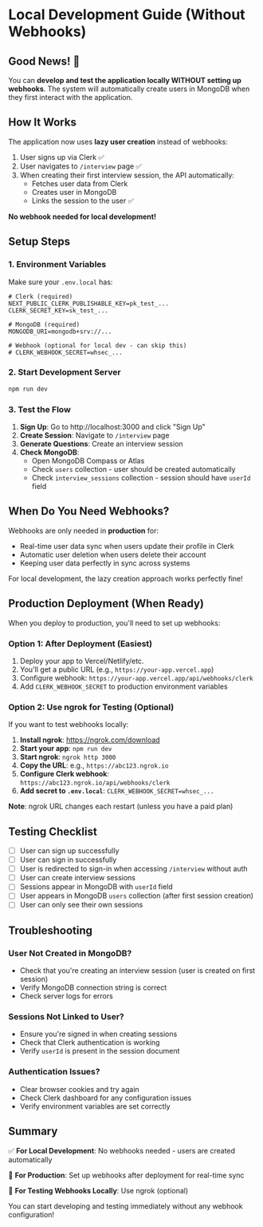 # Local Development Guide (Without Webhooks)

## Good News! 🎉

You can **develop and test the application locally WITHOUT setting up webhooks**. The system will automatically create users in MongoDB when they first interact with the application.

## How It Works

The application now uses **lazy user creation** instead of webhooks:

1. User signs up via Clerk ✅
2. User navigates to `/interview` page ✅
3. When creating their first interview session, the API automatically:
   - Fetches user data from Clerk
   - Creates user in MongoDB
   - Links the session to the user ✅

**No webhook needed for local development!**

## Setup Steps

### 1. Environment Variables

Make sure your `.env.local` has:
```env
# Clerk (required)
NEXT_PUBLIC_CLERK_PUBLISHABLE_KEY=pk_test_...
CLERK_SECRET_KEY=sk_test_...

# MongoDB (required)
MONGODB_URI=mongodb+srv://...

# Webhook (optional for local dev - can skip this)
# CLERK_WEBHOOK_SECRET=whsec_...
```

### 2. Start Development Server

```bash
npm run dev
```

### 3. Test the Flow

1. **Sign Up**: Go to http://localhost:3000 and click "Sign Up"
2. **Create Session**: Navigate to `/interview` page
3. **Generate Questions**: Create an interview session
4. **Check MongoDB**: 
   - Open MongoDB Compass or Atlas
   - Check `users` collection - user should be created automatically
   - Check `interview_sessions` collection - session should have `userId` field

## When Do You Need Webhooks?

Webhooks are only needed in **production** for:
- Real-time user data sync when users update their profile in Clerk
- Automatic user deletion when users delete their account
- Keeping user data perfectly in sync across systems

For local development, the lazy creation approach works perfectly fine!

## Production Deployment (When Ready)

When you deploy to production, you'll need to set up webhooks:

### Option 1: After Deployment (Easiest)
1. Deploy your app to Vercel/Netlify/etc.
2. You'll get a public URL (e.g., `https://your-app.vercel.app`)
3. Configure webhook: `https://your-app.vercel.app/api/webhooks/clerk`
4. Add `CLERK_WEBHOOK_SECRET` to production environment variables

### Option 2: Use ngrok for Testing (Optional)

If you want to test webhooks locally:

1. **Install ngrok**: https://ngrok.com/download
2. **Start your app**: `npm run dev`
3. **Start ngrok**: `ngrok http 3000`
4. **Copy the URL**: e.g., `https://abc123.ngrok.io`
5. **Configure Clerk webhook**: `https://abc123.ngrok.io/api/webhooks/clerk`
6. **Add secret to `.env.local`**: `CLERK_WEBHOOK_SECRET=whsec_...`

**Note**: ngrok URL changes each restart (unless you have a paid plan)

## Testing Checklist

- [ ] User can sign up successfully
- [ ] User can sign in successfully
- [ ] User is redirected to sign-in when accessing `/interview` without auth
- [ ] User can create interview sessions
- [ ] Sessions appear in MongoDB with `userId` field
- [ ] User appears in MongoDB `users` collection (after first session creation)
- [ ] User can only see their own sessions

## Troubleshooting

### User Not Created in MongoDB?
- Check that you're creating an interview session (user is created on first session)
- Verify MongoDB connection string is correct
- Check server logs for errors

### Sessions Not Linked to User?
- Ensure you're signed in when creating sessions
- Check that Clerk authentication is working
- Verify `userId` is present in the session document

### Authentication Issues?
- Clear browser cookies and try again
- Check Clerk dashboard for any configuration issues
- Verify environment variables are set correctly

## Summary

✅ **For Local Development**: No webhooks needed - users are created automatically

🚀 **For Production**: Set up webhooks after deployment for real-time sync

🔧 **For Testing Webhooks Locally**: Use ngrok (optional)

You can start developing and testing immediately without any webhook configuration!
